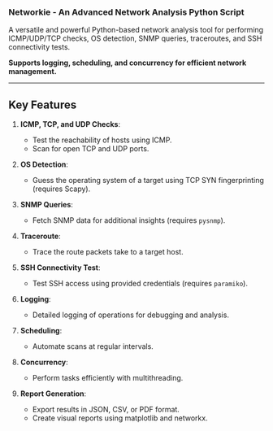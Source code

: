 ### Networkie - An Advanced Network Analysis Python Script

A versatile and powerful Python-based network analysis tool for performing ICMP/UDP/TCP checks, OS detection, SNMP queries, traceroutes, and SSH connectivity tests. 

**Supports logging, scheduling, and concurrency for efficient network management.**

---

## Key Features

1. **ICMP, TCP, and UDP Checks**:
   - Test the reachability of hosts using ICMP.
   - Scan for open TCP and UDP ports.

2. **OS Detection**:
   - Guess the operating system of a target using TCP SYN fingerprinting (requires Scapy).

3. **SNMP Queries**:
   - Fetch SNMP data for additional insights (requires `pysnmp`).

4. **Traceroute**:
   - Trace the route packets take to a target host.

5. **SSH Connectivity Test**:
   - Test SSH access using provided credentials (requires `paramiko`).

6. **Logging**:
   - Detailed logging of operations for debugging and analysis.

7. **Scheduling**:
   - Automate scans at regular intervals.

8. **Concurrency**:
   - Perform tasks efficiently with multithreading.

9. **Report Generation**:
   - Export results in JSON, CSV, or PDF format.
   - Create visual reports using matplotlib and networkx.


